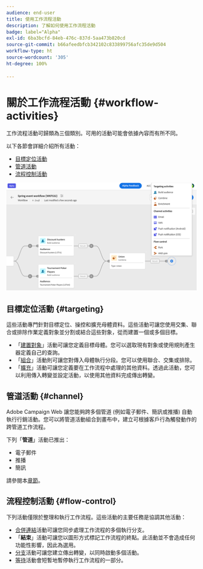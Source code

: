 ```yaml
---
audience: end-user
title: 使用工作流程活動
description: 了解如何使用工作流程活動
badge: label="Alpha"
exl-id: 6ba3bcfd-84eb-476c-837d-5aa473b820cd
source-git-commit: b66afeedbfcb342102c833899756afc35de9d504
workflow-type: ht
source-wordcount: '305'
ht-degree: 100%

---
```



# 關於工作流程活動 {#workflow-activities}

工作流程活動可歸類為三個類別。可用的活動可能會依據內容而有所不同。

以下各節會詳細介紹所有活動：

* [目標定位活動](#targeting)
* [管道活動](#channel)
* [流程控制活動](#flow-control)

![](../assets/workflow-activities.png)

## 目標定位活動 {#targeting}

這些活動專門針對目標定位、操控和擴充母體資料。這些活動可讓您使用交集、聯合或排除作業定義對象並分割或結合這些對象，從而建置一個或多個目標。

* 「[建置對象](build-audience.md)」活動可讓您定義目標母體。您可以選取現有對象或使用規則產生器定義自己的查詢。
* 「[組合](combine.md)」活動則可讓您對傳入母體執行分段。您可以使用聯合、交集或排除。
* 「[擴充](enrichment.md)」活動可讓您定義要在工作流程中處理的其他資料。透過此活動，您可以利用傳入轉變並設定活動，以使用其他資料完成傳出轉變。

## 管道活動 {#channel}

Adobe Campaign Web 讓您能夠跨多個管道 (例如電子郵件、簡訊或推播) 自動執行行銷活動。您可以將管道活動組合到畫布中，建立可根據客戶行為觸發動作的跨管道工作流程。

下列「**管道**」活動已推出：

* 電子郵件
* 推播
* 簡訊

請參閱本[章節](enrichment.md)。

## 流程控制活動 {#flow-control}

下列活動僅限於整理和執行工作流程。這些活動的主要任務是協調其他活動：

* [合併連結](and-join.md)活動可讓您同步處理工作流程的多個執行分支。
* 「**結束**」活動可讓您以圖形方式標記工作流程的終點。此活動並不會造成任何功能性影響，因此為選用。
* [分支](fork.md)活動可讓您建立傳出轉變，以同時啟動多個活動。
* [等待](wait.md)活動會短暫地暫停執行工作流程的一部分。

<!--
## Data management activities {#data-management}

overview: what they're used for
which use case you can perform with them

list available activites + short description + ref to section
-->

